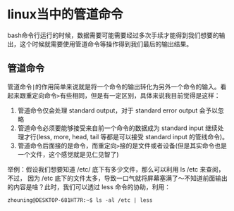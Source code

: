 # linux当中的管道命令

bash命令行运行的时候，数据需要可能需要经过多次手续才能得到我们想要的输出，这个时候就需要使用管道命令等操作得到我们最后的输出结果。

## 管道命令

管道命令`|`的作用简单来说就是将一个命令的输出转化为另外一个命令的输入。看起来跟重定向命令`>`有些相同，但是有一定区别，具体来说我目前觉得是这样：

1. 管道命令仅会处理 standard output，对于 standard error output 会予以忽略
2. 管道命令必须要能够接受来自前一个命令的数据成为 standard input 继续处理才行(less, more, head, tail 等都是可以接受 standard input 的管线命令)。
3. 管道命令后面接的是命令，而重定向`>`接的是文件或者设备(但是其实命令也是一个文件，这个感觉就是见仁见智了)

举例：假设我们想要知道 /etc/ 底下有多少文件，那么可以利用 ls /etc 来查阅，不过， 因为 /etc 底下的文件太多，导致一口气就将屏幕塞满了～不知道前面输出的内容是啥？此时，我们可以透过 less 命令的协助，利用：

```
zhouning@DESKTOP-681HT7R:~$ ls -al /etc | less
```